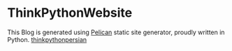 # ThinkPythonWebsite
This Blog is generated using [Pelican](http://blog.getpelican.com/) static site generator, proudly written in Python.
[thinkpythonpersian](http://thinkpythonpersian.github.io)

